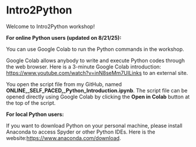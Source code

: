 # Intro2Python

Welcome to Intro2Python workshop! 

**For online Python users (updated on 8/21/25):**

You can use Google Colab to run the Python commands in the workshop.

Google Colab allows anybody to write and execute Python codes through the web browser. Here is a 3-minute Google Colab introduction:  
https://www.youtube.com/watch?v=inN8seMm7UILinks to an external site.

You open the script file from my GitHub, named **ONLINE,_SELF_PACED,_Python_Introduction.ipynb**. The script file can be opened directly using Google Colab by clicking the **Open in Colab** button at the top of the script. 

**For local Python users:**

If you want to download Python on your personal machine, please install Anaconda to access Spyder or other Python IDEs. Here is the website:https://www.anaconda.com/download.
